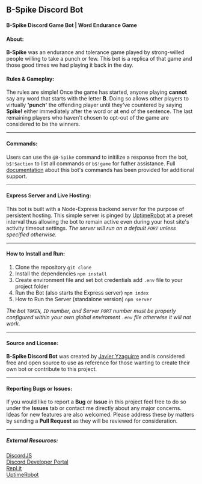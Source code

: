 ## B-Spike Discord Bot
#### B-Spike Discord Game Bot | Word Endurance Game

#### **About:**
**B-Spike** was an endurance and tolerance game played by strong-willed people willing to take a punch or few. This bot is a replica of that game and those good times we had playing it back in the day. 

#### **Rules & Gameplay:**
The rules are simple! Once the game has started, anyone playing **cannot** say any word that starts with the letter **B**. Doing so allows other players to virtually **'punch'** the offending player until they've countered by saying **Spike!** either immediately after the word or at end of the sentence. The last remaining players who haven't chosen to opt-out of the game are considered to be the winners.
___
#### **Commands:**
Users can use the `@B-Spike` command to initilize a response from the bot,  `b$!$action` to list all commands or `b$!game` for futher assistance. Full [documentation](#./commands/command.md) about this bot's commands has been provided for additional support.  
___
#### **Express Server and Live Hosting:**
This bot is built with a Node-Express backend server for the purpose of persistent hosting. This simple server is pinged by [UptimeRobot](https://uptimerobot.com) at a preset interval thus allowing the bot to remain active even during your host site's activity timeout settings. 
*The server will run on a default `PORT` unless specified otherwise.*
___
#### **How to Install and Run:**
1. Clone the repository
`git clone` 
2. Install the dependencies
`npm install` 
3. Create environment file and set bot credentials
 add `.env` file to your project folder
4. Run the Bot (also starts the Express server)
`npm index`
5. How to Run the Server (standalone version)
`npm server`

*The bot `TOKEN`, `ID` number, and Server `PORT` number must be properly configured within your own global enviroment `.env` file otherwise it will not work.*
___
#### **Source and License:**
**B-Spike Discord Bot** was created by [Javier Yzaguirre](https://github.com/inglorious-ratbastard) and is considered free and open source to use as reference for those wanting to create their own bot or contribute to this project. 
___
#### **Reporting Bugs or Issues:**
If you would like to report a **Bug** or **Issue** in this project feel free to do so under the **Issues** tab or contact me directly about any major concerns. Ideas for new features are also welcomed. Please address these by matters by sending a **Pull Request** as they will be reviewed for consideration. 
___
##### **External Resources:**
[DiscordJS](https://discord.js.org/#/docs/discord.js/stable/general/welcome)<br>
[Discord Developer Portal](https://discord.com/developers/docs/intro)<br>
[Repl.it](https://repl.it/)<br>
[UptimeRobot](https://uptimerobot.com/)
